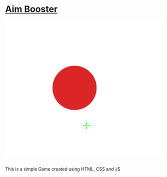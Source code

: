 # [Aim Booster](https://luandev-ux.github.io/teste-levi/)
![SS](img/ss.png)
<br>
<br>


This is a simple Game created using HTML, CSS and JS
